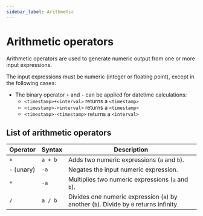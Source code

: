 ```yaml
---
sidebar_label: Arithmetic
---
```


# Arithmetic operators

Arithmetic operators are used to generate numeric output from one or more input expressions.

The input expressions must be numeric (integer or floating point), except in the following cases:

* The binary operator `+` and `-` can be applied for datetime calculations:
    * `<timestamp>+<interval>` returns a `<timestamp>`
    * `<timestamp>-<interval>` returns a `<timestamp>`
    * `<timestamp>-<timestamp>` returns a `<interval>`

## List of arithmetic operators

| Operator    | Syntax  | Description                                                                            |
|-------------|---------|----------------------------------------------------------------------------------------|
| `+`         | `a + b` | Adds two numeric expressions (`a` and `b`).                                            |
| `-` (unary) | `-a`    | Negates the input numeric expression.                                                  |
| `*`         | `-a`    | Multiplies two numeric expressions (`a` and `b`).                                      |
| `/`         | `a / b` | Divides one numeric expression (`a`) by another (`b`). Divide by `0` returns infinity. |

